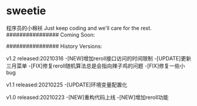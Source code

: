 # sweetie
程序员的小棉袄
Just keep coding and we'll care for the rest.
################
Coming Soon:

################
History Versions:

v1.2 released:20210316
-[NEW]增加reroll接口访问的时间限制
-[UPDATE]更新三月菜单
-[FIX]修复reroll随机算法总是会指向辣子鸡的问题
-[FIX]修复一些小bug

v1.1 released:20210225
-[UPDATE]环境变量配置化

v1.0 released:20210223
-[NEW]重构代码上线
-[NEW]增加reroll功能


